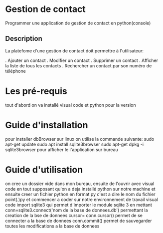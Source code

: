 
#  Gestion de contact

Programmer une application de gestion de contact en python(console)

## Description

La platefome d'une gestion de contact doit permettre à l'utilisateur:

. Ajouter un contact
. Modifier un contact
. Supprimer un contact
. Afficher la liste de tous les contacts
. Rechercher un contact par son numéro de téléphone

# Les pré-requis

tout d'abord on va installé visual code et python pour la version 

# Guide d'installation

pour installer dbBrowser sur linux on utilise la commande suivante: sudo apt-get update sudo apt install sqlite3browser
sudo apt-get dpkg -i sqlite3browser pour afficher le l'application sur bureau

 # Guide d'utilisation
 
 on cree un dossier vide dans mon bureau, ensuite de l'ouvrir avec visual code en tout supposant qu'on a deja installé python
 sur notre machine et ensuite creer un fichier python en format py c'est a dire le nom du fichier point(.)py et commencer a coder sur notre
 environnement de travail visual code import sqlite3 qui permet d'importer le module sqlite 3 en mettant conn=sqlite3.connect('nom de la base de donnees.db')
 permettant la creation de la bse de donnees cursor= conn.cursor() permet de se connecter a la base de donnees conn.commit() permet de sauvegarder toutes les
 modifications a la base de donnees
 
 
 
